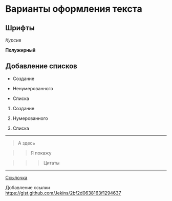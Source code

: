 # Варианты оформления текста

## Шрифты


*Курсив*

**Полужирный**

## Добавление списков

* Создание 

* Ненумерованного 

* Списка

1. Создание

2. Нумерованного 

3. Списка


* * * 

> А здесь 

>> Я покажу

>>> Цитаты

* * * 

[Ссылочка](https://gist.github.com/Jekins/2bf2d0638163f1294637 "источник")

Добавление ссылки <https://gist.github.com/Jekins/2bf2d0638163f1294637>